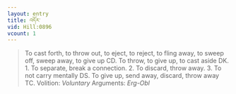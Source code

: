 ```yaml
---
layout: entry
title: འདོར་
vid: Hill:0896
vcount: 1
---
```

> To cast forth, to throw out, to eject, to reject, to fling away, to sweep off, sweep away, to give up CD\. To throw, to give up, to cast aside DK\. 1\. To separate, break a connection\. 2\. To discard, throw away\. 3\. To not carry mentally DS\. To give up, send away, discard, throw away TC\.
> Volition: _Voluntary_
> Arguments: _Erg-Obl_


